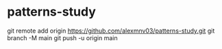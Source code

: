 # patterns-study

git remote add origin https://github.com/alexmnv03/patterns-study.git
git branch -M main
git push -u origin main
